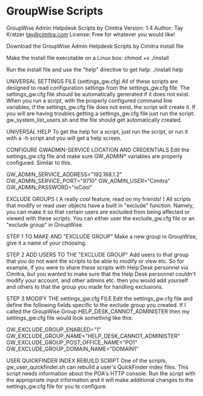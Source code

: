 # GroupWise Scripts
GroupWise Admin Helpdesk Scripts by Cimitra
Version: 1.4
Author: Tay Kratzer tay@cimitra.com
License: Free for whatever you would like!

Download the GroupWise Admin Helpdesk Scripts by Cimitra install file

Make the install file executable on a Linux box: chmod +x ./install

Run the install file and use the "help" directive to get help: ./install help

UNIVERSAL SETTINGS FILE (settings_gw.cfg)
All of these scripts are designed to read configuration settings from the settings_gw.cfg file. The settings_gw.cfg file should be automatically generated if it does not exist. When you run a script, with the properly configured command line variables, if the settings_gw.cfg file does not exist, the script will create it. If you will are having troubles getting a settings_gw.cfg file just run the script: gw_system_list_users.sh and the file should get automatically created. 

UNIVERSAL HELP
To get the help for a script, just run the script, or run it with a -h script and you will get a help screen. 

CONFIGURE GWADMIN-SERVICE LOCATION AND CREDENTIALS
Edit the settings_gw.cfg file and make sure GW_ADMIN* variables are properly configured. Similar to this. 

GW_ADMIN_SERVICE_ADDRESS="192.168.1.2"
GW_ADMIN_SERVICE_PORT="9710"
GW_ADMIN_USER="Cimitra"
GW_ADMIN_PASSWORD="isCool"

EXCLUDE GROUPS ( A really cool feature, read on my friends! )
All scripts that modify or read user objects have a built in "exclude" function. Namely, you can make it so that certain users are excluded from being affected or viewed with these scripts. You can either user the exclude_gw.cfg file or an "exclude group" in GroupWise. 

STEP 1 TO MAKE AND "EXCLUDE GROUP"
Make a new group in GroupWise, give it a name of your choosing.

STEP 2 ADD USERS TO THE "EXCLUDE GROUP"
Add users to that group that you do not want the scripts to be able to modify or view etc. So for example, if you were to share these scripts with Help Desk personnel via Cimitra, but you wanted to make sure that the Help Desk personnel couldn't modify your account, and other admins etc. then you would add yourself and others to that the group you made for handling exclusions. 

STEP 3 MODIFY THE settings_gw.cfg FILE
Edit the settings_gw.cfg file and define the following fields specific to the exclude group you created. If I called the GroupWise Group HELP_DESK_CANNOT_ADMINISTER then my settings_gw.cfg file would look something like this: 

GW_EXCLUDE_GROUP_ENABLED="1"
GW_EXCLUDE_GROUP_NAME="HELP_DESK_CANNOT_ADMINISTER"
GW_EXCLUDE_GROUP_POST_OFFICE_NAME="PO1"
GW_EXCLUDE_GROUP_DOMAIN_NAME="DOMAIN1"

USER QUICKFINDER INDEX REBUILD SCRIPT
One of the scripts, gw_user_quickfinder.sh can rebuild a user's QuickFinder index files. This script needs information about the POA's HTTP console. Run the script with the appropriate input information and it will make additional changes to the settings_gw.cfg file for you to configure. 
